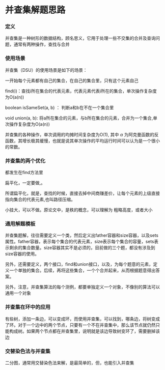# 并查集解题思路

### 定义

并查集是一种树形的数据结构，顾名思义，它用于处理一些不交集的合并及查询问题，通常有两种操作，查找与合并

### 使用场景

并查集（DSU）的使用场景是如下的场景：

一开始每个元素都有自己的集合，在自己的集合里，只有这个元素自己

find(i)：查找i所在集合的代表元素，代表元素代表i所在的集合，单次操作复杂度为O(a(n))

boolean isSameSet(a, b) ： 判断a和b在不在一个集合里

void union(a, b): 将a所在集合的元素，与b所在集合的元素，合并为一个集合,单次操作复杂度为O(a(n))

并查集的各种操作，单次调用的均摊时间复杂度为O(1), 其中 *α* 为阿克曼函数的反函数，其增长极其缓慢，也就是说其单次操作的平均运行时间可以认为是一个很小的常数。

### 并查集的两个优化

都发生在find方法里

扁平化，一定要做,。

所谓扁平化，就是，查找的时候，直接去掉中间商赚差价，让每个元素的上级直接指向集合的代表元素,也叫路径压缩。

小挂大，可以不做。原论文中，是秩的概念，可以理解为 粗略高度，或者大小

### 通用解题模板

并查集题解，往往需要定义一个类，然后定义出father容器和size容器，以及sets属性。father容器，表示每个集合的代表元素，size表示每个集合的容量，sets表示剩余的集合数量。size容器其实不是必须的，目前做的三个题，都没有涉及到size容器的使用。

另外，还需要定义，两个接口，find和union接口，以及，为每个题意的元素，定义一个单独的集合。后续，再将这些集合，一个个合并起来，从而根据题意得出答案。

另外，注意，并查集算法的每个测例，都要单独定义一个对象，不像别的算法可以通用一个对象

### 并查集在环中的应用

有些树，添加一条边，可以变成环，而使用并查集，可以找到，哪条边，将树变成了环。对于一个边中的两个节点，只要有一个不在并查集中，那么该节点就仍然只能构成树。如果两个节点都在并查集里，说明就是该边导致树变环了，需要删掉该边

### 交替染色法与并查集

二分图，通常用交替染色法来解，是最简单的，但，也能引入并查集
